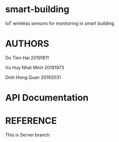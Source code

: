 # smart-building
IoT wireless sensors for monitoring in smart building

# AUTHORS
Do Tien Hai 20191811

Vu Huy Nhat Minh 20191973

Dinh Hong Quan 20192031

# API Documentation

# REFERENCE

This is Server branch
